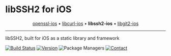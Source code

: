 # libSSH2 for iOS

<p align="center">
  <a href="https://github.com/IMcD23/openssl-ios">openssl-ios</a> &bull;
  <a href="https://github.com/IMcD23/libcurl-ios">libcurl-ios</a> &bull;
  <b>libssh2-ios</b> &bull;
  <a href="https://github.com/IMcD23/libgit2-ios">libgit2-ios</a>
</p>

--------

libSSH2, built for iOS as a static library and framework

[![Build Status](http://img.shields.io/travis/IMcD23/libssh2-ios.svg)](https://travis-ci.org/IMcD23/libssh2-ios)
[![Version](https://img.shields.io/github/release/IMcD23/libssh2-ios.svg)](https://github.com/IMcD23/libssh2-ios/releases/latest)
![Package Managers](https://img.shields.io/badge/supports-Carthage-orange.svg)
[![Contact](https://img.shields.io/badge/contact-%40ian__mcdowell-3a8fc1.svg)](https://twitter.com/ian_mcdowell)
